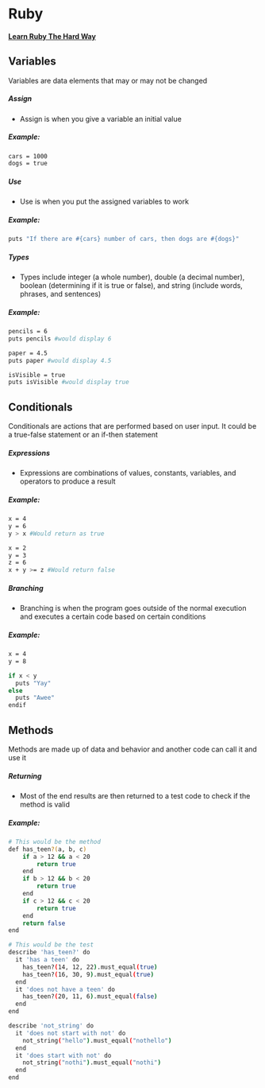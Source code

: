 
# **Ruby**

#### [Learn Ruby The Hard Way](https://learnrubythehardway.org/book/)

## Variables
Variables are data elements that may or may not be changed
##### Assign
 - Assign is when you give a variable an initial value

##### Example:
```sh
cars = 1000
dogs = true
```

##### Use
- Use is when you put the assigned variables to work

##### Example:
```sh
puts "If there are #{cars} number of cars, then dogs are #{dogs}"
```

##### Types
- Types include integer (a whole number), double (a decimal number), boolean (determining if it is true or false), and string (include words, phrases, and sentences)

##### Example:
```sh
pencils = 6
puts pencils #would display 6

paper = 4.5
puts paper #would display 4.5

isVisible = true
puts isVisible #would display true
```

## Conditionals
Conditionals are actions that are performed based on user input. It could be a true-false statement or an if-then statement

##### Expressions
- Expressions are combinations of values, constants, variables, and operators to produce a result

##### Example:
```sh
x = 4
y = 6
y > x #Would return as true

x = 2
y = 3
z = 6
x + y >= z #Would return false
```

##### Branching
- Branching is when the program goes outside of the normal execution and executes a certain code based on certain conditions

##### Example:
```sh
x = 4
y = 8

if x < y
  puts "Yay"
else
  puts "Awee"
endif
```

## Methods
Methods are made up of data and behavior and another code can call it and use it

##### Returning
- Most of the end results are then returned to a test code to check if the method is valid

##### Example:
```sh
# This would be the method
def has_teen?(a, b, c)
	if a > 12 && a < 20
		return true
	end
	if b > 12 && b < 20
		return true
	end
	if c > 12 && c < 20
		return true
	end
	return false
end

# This would be the test
describe 'has_teen?' do
  it 'has a teen' do
    has_teen?(14, 12, 22).must_equal(true)
    has_teen?(16, 30, 9).must_equal(true)
  end
  it 'does not have a teen' do
    has_teen?(20, 11, 6).must_equal(false)
  end
end

describe 'not_string' do
  it 'does not start with not' do
    not_string("hello").must_equal("nothello")
  end
  it 'does start with not' do
    not_string("nothi").must_equal("nothi")
  end
end
```
